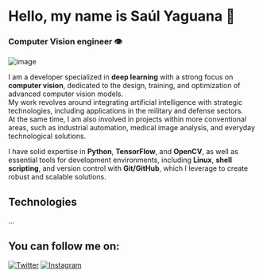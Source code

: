 # Hello, my name is **Saúl Yaguana** 👋

### Computer Vision engineer 👁️

![image](https://user-images.githubusercontent.com/83479030/219871878-162910a4-7bcc-4c77-8a5e-8b0b8e67b897.png)


I am a developer specialized in **deep learning** with a strong focus on **computer vision**, dedicated to the design, training, and optimization of advanced computer vision models.  
My work revolves around integrating artificial intelligence with strategic technologies, including applications in the military and defense sectors.  
At the same time, I am also involved in projects within more conventional areas, such as industrial automation, medical image analysis, and everyday technological solutions.  

I have solid expertise in **Python**, **TensorFlow**, and **OpenCV**, as well as essential tools for development environments, including **Linux**, **shell scripting**, and version control with **Git/GitHub**, which I leverage to create robust and scalable solutions.


## Technologies

...


## You can follow me on:

[![Twitter](https://img.shields.io/badge/Twitter-Follow-blue?style=for-the-badge&logo=twitter)](https://twitter.com/saulyaguana)
[![Instagram](https://img.shields.io/badge/Instagram-Follow-ff69b4?style=for-the-badge&logo=instagram)](https://www.instagram.com/tuusuario)
